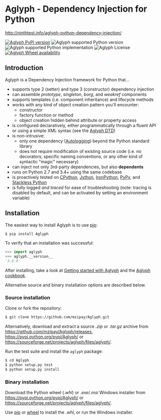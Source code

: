 # Aglyph - Dependency Injection for Python

http://ninthtest.info/aglyph-python-dependency-injection/

[![Aglyph PyPI version](https://img.shields.io/pypi/v/Aglyph.svg)](https://pypi.python.org/pypi/Aglyph)
![Aglyph supported Python version](https://img.shields.io/pypi/pyversions/Aglyph.svg)
![Aglyph supported Python implementation](https://img.shields.io/pypi/implementation/Aglyph.svg)
![Aglyph License](https://img.shields.io/pypi/l/Aglyph.svg)
[![Aglyph Wheel availability](https://img.shields.io/pypi/wheel/Aglyph.svg)](https://pypi.python.org/pypi/Aglyph)

## Introduction

Aglyph is a Dependency Injection framework for Python that...

* supports type 2 (setter) and type 3 (constructor) dependency injection
* can assemble *prototype*, *singleton*, *borg*, and *weakref* components
* supports templates (i.e. component inheritance) and lifecycle methods
* works with any kind of object creation pattern you'll encounter:
  * constructor
  * factory function or method
  * object creation hidden behind attribute or property access
* is configured declaratively, either programmatically through a fluent API or
  using a simple XML syntax (see the [Aglyph DTD](
  https://github.com/mzipay/Aglyph/blob/master/resources/aglyph-context.dtd))
* is non-intrusive:
  * only one dependency ([Autologging](
    http://ninthtest.info/python-autologging/)) beyond the Python standard
    library
  * does not require modification of existing source code (i.e. no
    decorators, specific naming conventions, or any other kind of
    syntactic "magic" necessary)
* can inject not only 3rd-party dependencies, but also **dependents**
* runs on Python 2.7 and 3.4+ using the same codebase
* is proactively tested on [CPython](https://www.python.org/),
  [Jython](http://www.jython.org/), [IronPython](http://ironpython.net/),
  [PyPy](http://pypy.org/>), and
  [Stackless Python](https://github.com/stackless-dev/stackless)
* is fully logged *and traced* for ease of troubleshooting (note: tracing is
  disabled by default, and can be activated by setting an environment variable)

## Installation

The easiest way to install Aglyph is to use [pip](https://pip.pypa.io/):

```bash
$ pip install Aglyph
```

To verify that an installation was successful:

```python
>>> import aglyph
>>> aglyph.__version__
'3.0.0'
```

After installing, take a look at [Getting started with Aglyph](
http://aglyph.readthedocs.io/en/latest/get-started.html) and the
[Aglyph cookbook](http://aglyph.readthedocs.io/en/latest/cookbook.html).

Alternative source and binary installation options are described below.

### Source installation

Clone or fork the repository:

```bash
$ git clone https://github.com/mzipay/Aglyph.git
```

Alternatively, download and extract a source _.zip_ or _.tar.gz_ archive
from https://github.com/mzipay/Aglyph/releases,
https://pypi.python.org/pypi/Aglyph/ or
https://sourceforge.net/projects/aglyph/files/aglyph/.

Run the test suite and install the `aglyph` package:

```bash
$ cd Aglyph
$ python setup.py test
$ python setup.py install
```

### Binary installation

Download the Python wheel (_.whl_) or _.exe_/_.msi_ Windows installer
from https://pypi.python.org/pypi/Aglyph/ or
https://sourceforge.net/projects/aglyph/files/aglyph/.

Use [pip](https://pip.pypa.io/) or
[wheel](https://pypi.python.org/pypi/wheel) to install the _.whl_, or
run the Windows installer.

